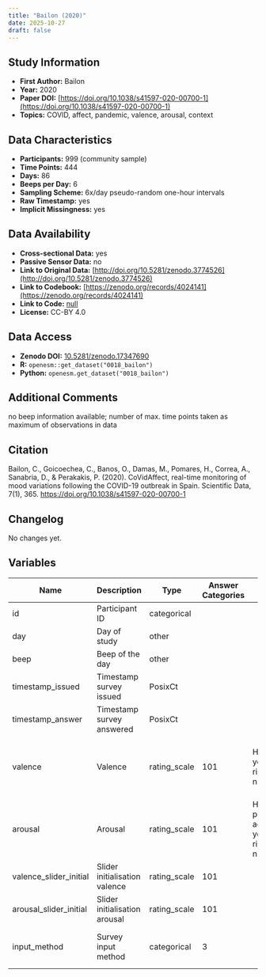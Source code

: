 ```yaml
---
title: "Bailon (2020)"
date: 2025-10-27
draft: false
---
```



## Study Information

- **First Author:** Bailon
- **Year:** 2020
- **Paper DOI:** [https://doi.org/10.1038/s41597-020-00700-1](https://doi.org/10.1038/s41597-020-00700-1)
- **Topics:** COVID, affect, pandemic, valence, arousal, context

## Data Characteristics

- **Participants:** 999 (community sample)
- **Time Points:** 444
- **Days:** 86
- **Beeps per Day:** 6
- **Sampling Scheme:** 6x/day pseudo-random one-hour intervals
- **Raw Timestamp:** yes
- **Implicit Missingness:** yes

## Data Availability

- **Cross-sectional Data:** yes
- **Passive Sensor Data:** no
- **Link to Original Data:** [http://doi.org/10.5281/zenodo.3774526](http://doi.org/10.5281/zenodo.3774526)
- **Link to Codebook:** [https://zenodo.org/records/4024141](https://zenodo.org/records/4024141)
- **Link to Code:** [null](null)
- **License:** CC-BY 4.0

## Data Access

- **Zenodo DOI:** [10.5281/zenodo.17347690](https://doi.org/10.5281/zenodo.17347690)
- **R:** `openesm::get_dataset("0018_bailon")`
- **Python:** `openesm.get_dataset("0018_bailon")`

## Additional Comments

no beep information available; number of max. time points taken as maximum of observations in data


## Citation

Bailon, C., Goicoechea, C., Banos, O., Damas, M., Pomares, H., Correa, A., Sanabria, D., & Perakakis, P. (2020). CoVidAffect, real-time monitoring of mood variations following the COVID-19 outbreak in Spain. Scientific Data, 7(1), 365. https://doi.org/10.1038/s41597-020-00700-1




## Changelog

No changes yet.

## Variables

| Name | Description | Type | Answer Categories | Details | Labels | Transformation | Source | Assessment Type | Construct | Comments |
|------|-------------|------|------------------|---------|--------|----------------|--------|----------------|----------|----------|
| id | Participant ID | categorical |  |  |  |  |  | ESM |  |  |
| day | Day of study | other |  |  |  |  |  | ESM |  |  |
| beep | Beep of the day | other |  |  |  |  |  | ESM |  |  |
| timestamp_issued | Timestamp survey issued | PosixCt |  |  |  |  |  | ESM |  |  |
| timestamp_answer | Timestamp survey answered | PosixCt |  |  |  |  |  | ESM |  |  |
| valence | Valence | rating_scale | 101 | How do you feel right now? | -50 = Very bad<br>50 = Very good |  | the Feeling Scale <br>(https://doi.org/10.1123/jsep.11.3.304) | ESM | valence, affect |  |
| arousal | Arousal | rating_scale | 101 | How physically active do you feel right now? | 0 = Not active<br>100 = Active |  | the Felt Arousal Scale<br>(https://doi.org/10.1123/jsep.11.3.304) | ESM | arousal, affect |  |
| valence_slider_initial | Slider initialisation valence | rating_scale | 101 |  |  |  |  | ESM | slider, measurement |  |
| arousal_slider_initial | Slider initialisation arousal | rating_scale | 101 |  |  |  |  | ESM | slider, measurement |  |
| input_method | Survey input method | categorical | 3 |  | One of {‘App’, ‘Web’, ‘Both’} |  |  | ESM |  |  |
